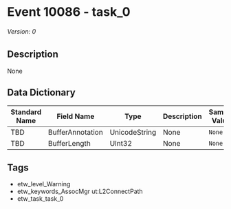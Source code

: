 # Event 10086 - task_0
###### Version: 0

## Description
None

## Data Dictionary
|Standard Name|Field Name|Type|Description|Sample Value|
|---|---|---|---|---|
|TBD|BufferAnnotation|UnicodeString|None|`None`|
|TBD|BufferLength|UInt32|None|`None`|

## Tags
* etw_level_Warning
* etw_keywords_AssocMgr ut:L2ConnectPath
* etw_task_task_0